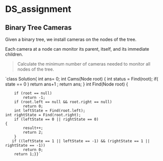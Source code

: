 # DS_assignment
## Binary Tree Cameras 

Given a binary tree, we install cameras on the nodes of the tree. 

Each camera at a node can monitor its parent, itself, and its immediate children.

> Calculate the minimum number of cameras needed to monitor all nodes of the tree.


`class Solution{
    int ans= 0;
    int  Cams(Node root) 
    {
        int status = Find(root);
        if( state == 0 )
          return ans+1 ;
        return ans;
    }
   int   Find(Node root)
   {
       
        if (root == null)
            return -1;
        if (root.left == null && root.right == null) 
            return 0;
        int leftState = Find(root.left);
	int rightState = Find(root.right); 
        if (leftState == 0 || rightState == 0) 
	{
            result++;
            return 2;
        }
       if ((leftState == 1 || leftState == -1) && (rightState == 1 || rightState == -1))
            return 0;
        return 1;}}` 
